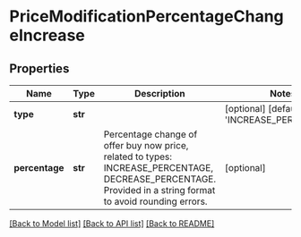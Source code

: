 # PriceModificationPercentageChangeIncrease

## Properties
Name | Type | Description | Notes
------------ | ------------- | ------------- | -------------
**type** | **str** |  | [optional] [default to 'INCREASE_PERCENTAGE']
**percentage** | **str** | Percentage change of offer buy now price, related to types: INCREASE_PERCENTAGE, DECREASE_PERCENTAGE. Provided in a string format to avoid rounding errors. | [optional] 

[[Back to Model list]](../README.md#documentation-for-models) [[Back to API list]](../README.md#documentation-for-api-endpoints) [[Back to README]](../README.md)


